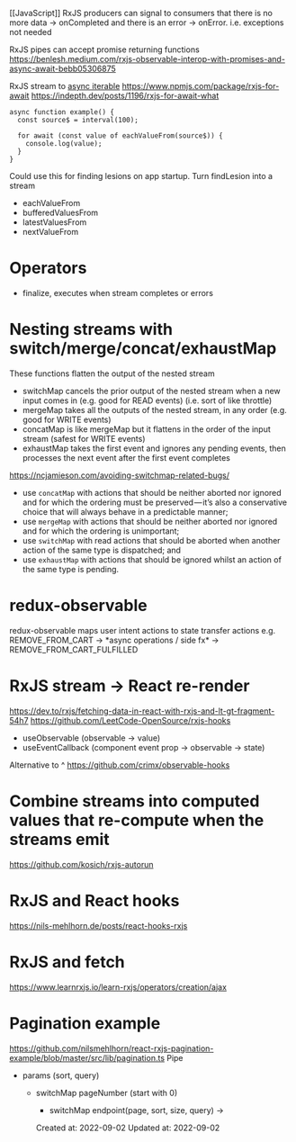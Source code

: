 [[JavaScript]]
RxJS producers can signal to consumers that there is no more data -> onCompleted and there is an error -> onError. i.e. exceptions not needed

RxJS pipes can accept promise returning functions
<https://benlesh.medium.com/rxjs-observable-interop-with-promises-and-async-await-bebb05306875>

RxJS stream to [async iterable](https://developer.mozilla.org/en-US/docs/Web/JavaScript/Reference/Global_Objects/Symbol/asyncIterator)
<https://www.npmjs.com/package/rxjs-for-await>
<https://indepth.dev/posts/1196/rxjs-for-await-what>
```
async function example() {
  const source$ = interval(100);

  for await (const value of eachValueFrom(source$)) {
    console.log(value);
  }
}
```
Could use this for finding lesions on app startup. Turn findLesion into a stream

* eachValueFrom
* bufferedValuesFrom
* latestValuesFrom
* nextValueFrom

# Operators

* finalize, executes when stream completes or errors

# Nesting streams with switch/merge/concat/exhaustMap

These functions flatten the output of the nested stream

* switchMap cancels the prior output of the nested stream when a new input comes in (e.g. good for READ events) (i.e. sort of like throttle)
* mergeMap takes all the outputs of the nested stream, in any order (e.g. good for WRITE events)
* concatMap is like mergeMap but it flattens in the order of the input stream (safest for WRITE events)
* exhaustMap takes the first event and ignores any pending events, then processes the next event after the first event completes

<https://ncjamieson.com/avoiding-switchmap-related-bugs/>

* use `concatMap` with actions that should be neither aborted nor ignored and for which the ordering must be preserved — it’s also a conservative choice that will always behave in a predictable manner;
* use `mergeMap` with actions that should be neither aborted nor ignored and for which the ordering is unimportant;
* use `switchMap` with read actions that should be aborted when another action of the same type is dispatched; and
* use `exhaustMap` with actions that should be ignored whilst an action of the same type is pending.

# redux-observable

redux-observable maps user intent actions to state transfer actions
e.g. REMOVE\_FROM\_CART -> \*async operations / side fx\* -> REMOVE\_FROM\_CART\_FULFILLED

# RxJS stream -> React re-render

<https://dev.to/rxjs/fetching-data-in-react-with-rxjs-and-lt-gt-fragment-54h7>
<https://github.com/LeetCode-OpenSource/rxjs-hooks>

* useObservable (observable -> value)
* useEventCallback (component event prop -> observable -> state)

Alternative to ^ <https://github.com/crimx/observable-hooks>

# Combine streams into computed values that re-compute when the streams emit

<https://github.com/kosich/rxjs-autorun>    

# RxJS and React hooks

<https://nils-mehlhorn.de/posts/react-hooks-rxjs>

# RxJS and fetch

<https://www.learnrxjs.io/learn-rxjs/operators/creation/ajax>

# Pagination example

<https://github.com/nilsmehlhorn/react-rxjs-pagination-example/blob/master/src/lib/pagination.ts>
Pipe

* params (sort, query)
  * switchMap pageNumber (start with 0)
    * switchMap endpoint(page, sort, size, query) ->

    Created at: 2022-09-02
    Updated at: 2022-09-02

